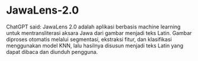 # JawaLens-2.0
ChatGPT said:  JawaLens 2.0 adalah aplikasi berbasis machine learning untuk mentransliterasi aksara Jawa dari gambar menjadi teks Latin. Gambar diproses otomatis melalui segmentasi, ekstraksi fitur, dan klasifikasi menggunakan model KNN, lalu hasilnya disusun menjadi teks Latin yang dapat dibaca dan diunduh pengguna.
